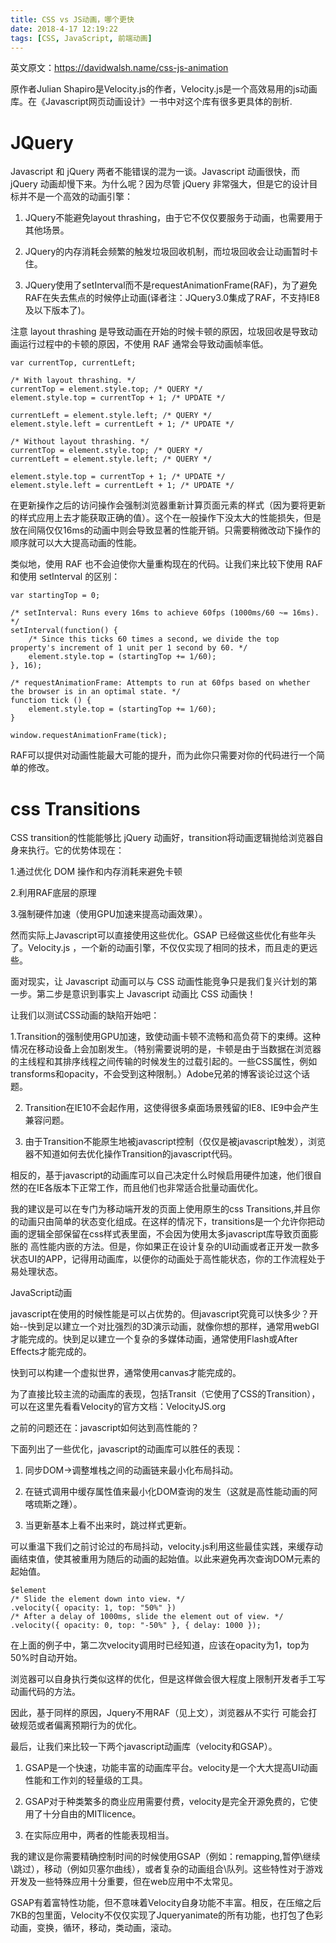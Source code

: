```yaml
---
title: CSS vs JS动画，哪个更快
date: 2018-4-17 12:19:22
tags: [CSS, JavaScript, 前端动画]
---
```

英文原文：https://davidwalsh.name/css-js-animation

原作者Julian Shapiro是Velocity.js的作者，Velocity.js是一个高效易用的js动画库。在《Javascript网页动画设计》一书中对这个库有很多更具体的剖析.

# JQuery

 Javascript 和 jQuery 两者不能错误的混为一谈。Javascript 动画很快，而 jQuery 动画却慢下来。为什么呢？因为尽管 jQuery 非常强大，但是它的设计目标并不是一个高效的动画引擎：

1. JQuery不能避免layout thrashing，由于它不仅仅要服务于动画，也需要用于其他场景。

2. JQuery的内存消耗会频繁的触发垃圾回收机制，而垃圾回收会让动画暂时卡住。

3. JQuery使用了setInterval而不是requestAnimationFrame(RAF)，为了避免RAF在失去焦点的时候停止动画(译者注：JQuery3.0集成了RAF，不支持IE8及以下版本了)。

注意 layout thrashing 是导致动画在开始的时候卡顿的原因，垃圾回收是导致动画运行过程中的卡顿的原因，不使用 RAF 通常会导致动画帧率低。

```
var currentTop, currentLeft;

/* With layout thrashing. */
currentTop = element.style.top; /* QUERY */
element.style.top = currentTop + 1; /* UPDATE */

currentLeft = element.style.left; /* QUERY */
element.style.left = currentLeft + 1; /* UPDATE */

/* Without layout thrashing. */
currentTop = element.style.top; /* QUERY */
currentLeft = element.style.left; /* QUERY */

element.style.top = currentTop + 1; /* UPDATE */
element.style.left = currentLeft + 1; /* UPDATE */
```

在更新操作之后的访问操作会强制浏览器重新计算页面元素的样式（因为要将更新的样式应用上去才能获取正确的值）。这个在一般操作下没太大的性能损失，但是放在间隔仅仅16ms的动画中则会导致显著的性能开销。只需要稍微改动下操作的顺序就可以大大提高动画的性能。

类似地，使用 RAF 也不会迫使你大量重构现在的代码。让我们来比较下使用 RAF 和使用 setInterval 的区别：

```
var startingTop = 0;

/* setInterval: Runs every 16ms to achieve 60fps (1000ms/60 ~= 16ms). */
setInterval(function() {
    /* Since this ticks 60 times a second, we divide the top property's increment of 1 unit per 1 second by 60. */
    element.style.top = (startingTop += 1/60);
}, 16);

/* requestAnimationFrame: Attempts to run at 60fps based on whether the browser is in an optimal state. */
function tick () {
    element.style.top = (startingTop += 1/60);
}

window.requestAnimationFrame(tick);
```

RAF可以提供对动画性能最大可能的提升，而为此你只需要对你的代码进行一个简单的修改。

# css Transitions

CSS transition的性能能够比 jQuery 动画好，transition将动画逻辑抛给浏览器自身来执行。它的优势体现在：

1.通过优化 DOM 操作和内存消耗来避免卡顿

2.利用RAF底层的原理

3.强制硬件加速（使用GPU加速来提高动画效果）。

然而实际上Javascript可以直接使用这些优化。GSAP 已经做这些优化有些年头了。Velocity.js ，一个新的动画引擎，不仅仅实现了相同的技术，而且走的更远些。

面对现实，让 Javascript 动画可以与 CSS 动画性能竞争只是我们复兴计划的第一步。第二步是意识到事实上 Javascript 动画比 CSS 动画快！

让我们以测试CSS动画的缺陷开始吧：

1.Transition的强制使用GPU加速，致使动画卡顿不流畅和高负荷下的束缚。这种情况在移动设备上会加剧发生。（特别需要说明的是，卡顿是由于当数据在浏览器的主线程和其排序线程之间传输的时候发生的过载引起的。一些CSS属性，例如transforms和opacity，不会受到这种限制。）Adobe兄弟的博客谈论过这个话题。

2. Transition在IE10不会起作用，这使得很多桌面场景残留的IE8、IE9中会产生兼容问题。

3. 由于Transition不能原生地被javascript控制（仅仅是被javascript触发），浏览器不知道如何去优化操作Transition的javascript代码。

相反的，基于javascript的动画库可以自己决定什么时候启用硬件加速，他们很自然的在IE各版本下正常工作，而且他们也非常适合批量动画优化。

我的建议是可以在专门为移动端开发的页面上使用原生的css Transitions,并且你的动画只由简单的状态变化组成。在这样的情况下，transitions是一个允许你把动画的逻辑全部保留在css样式表里面，不会因为使用太多javascript库导致页面膨胀的 高性能内嵌的方法。但是，你如果正在设计复杂的UI动画或者正开发一款多状态UI的APP，记得用动画库，以便你的动画处于高性能状态，你的工作流程处于易处理状态。

JavaScript动画

javascript在使用的时候性能是可以占优势的。但javascript究竟可以快多少？开始--快到足以建立一个对比强烈的3D演示动画，就像你想的那样，通常用webGl才能完成的。快到足以建立一个复杂的多媒体动画，通常使用Flash或After Effects才能完成的。

快到可以构建一个虚拟世界，通常使用canvas才能完成的。

为了直接比较主流的动画库的表现，包括Transit（它使用了CSS的Transition），可以在这里先看看Velocity的官方文档：VelocityJS.org

之前的问题还在：javascript如何达到高性能的？

下面列出了一些优化，javascript的动画库可以胜任的表现：

1. 同步DOM->调整堆栈之间的动画链来最小化布局抖动。

2. 在链式调用中缓存属性值来最小化DOM查询的发生（这就是高性能动画的阿喀琉斯之踵）。

3. 当更新基本上看不出来时，跳过样式更新。

可以重温下我们之前讨论过的布局抖动，velocity.js利用这些最佳实践，来缓存动画结束值，使其被重用为随后的动画的起始值。以此来避免再次查询DOM元素的起始值。

 ```
$element
/* Slide the element down into view. */
.velocity({ opacity: 1, top: "50%" })
/* After a delay of 1000ms, slide the element out of view. */
.velocity({ opacity: 0, top: "-50%" }, { delay: 1000 });
 ```

 在上面的例子中，第二次velocity调用时已经知道，应该在opacity为1，top为50%时自动开始。

浏览器可以自身执行类似这样的优化，但是这样做会很大程度上限制开发者手工写动画代码的方法。

因此，基于同样的原因，Jquery不用RAF（见上文），浏览器从不实行 可能会打破规范或者偏离预期行为的优化。

最后，让我们来比较一下两个javascript动画库（velocity和GSAP）。

1. GSAP是一个快速，功能丰富的动画库平台。velocity是一个大大提高UI动画性能和工作刘的轻量级的工具。

2. GSAP对于种类繁多的商业应用需要付费，velocity是完全开源免费的，它使用了十分自由的MITlicence。

3. 在实际应用中，两者的性能表现相当。

我的建议是你需要精确控制时间的时候使用GSAP（例如：remapping,暂停\继续\跳过），移动（例如贝塞尔曲线），或者复杂的动画组合\队列。这些特性对于游戏开发及一些特殊应用十分重要，但在web应用中不太常见。

GSAP有着富特性功能，但不意味着Velocity自身功能不丰富。相反，在压缩之后7KB的包里面，Velocity不仅仅实现了Jqueryanimate的所有功能，也打包了色彩动画，变换，循环，移动，类动画，滚动。

